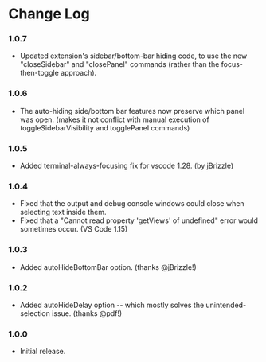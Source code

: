 # Change Log

### 1.0.7
* Updated extension's sidebar/bottom-bar hiding code, to use the new "closeSidebar" and "closePanel" commands (rather than the focus-then-toggle approach).

### 1.0.6
* The auto-hiding side/bottom bar features now preserve which panel was open. (makes it not conflict with manual execution of toggleSidebarVisibility and togglePanel commands)

### 1.0.5
* Added terminal-always-focusing fix for vscode 1.28. (by jBrizzle)

### 1.0.4
* Fixed that the output and debug console windows could close when selecting text inside them.
* Fixed that a "Cannot read property 'getViews' of undefined" error would sometimes occur. (VS Code 1.15)

### 1.0.3
* Added autoHideBottomBar option. (thanks @jBrizzle!)

### 1.0.2
* Added autoHideDelay option -- which mostly solves the unintended-selection issue. (thanks @pdf!)

### 1.0.0
* Initial release.